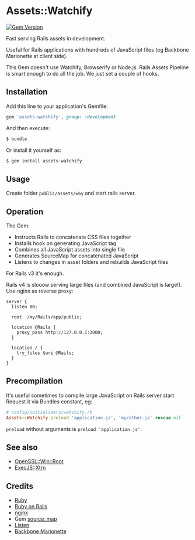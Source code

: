 # Assets::Watchify

[![Gem Version](https://badge.fury.io/rb/assets-watchify.svg)](http://badge.fury.io/rb/assets-watchify)

Fast serving Rails assets in development.

Useful for Rails applications with hundreds of JavaScript files
(eg Backbone Marionette at client side).

This Gem doesn't use Watchify, Browserify or Node.js.
Rails Assets Pipeline is smart enough to do all the job.
We just set a couple of hooks.

## Installation

Add this line to your application's Gemfile:

```ruby
gem 'assets-watchify', group: :development
```
And then execute:

```sh
$ bundle
```
Or install it yourself as:

```sh
$ gem install assets-watchify
```
## Usage

Create folder `public/assets/w6y` and start rails server.

## Operation

The Gem:

  * Instructs Rails to concatenate CSS files together
  * Installs hook on generating JavaScript tag
  * Combines all JavaScript assets into single file
  * Generates SourceMap for concatenated JavaScript
  * Listens to changes in asset folders and rebuilds JavaScript files

For Rails v3 it's enough.

Rails v4 is slooow serving large files (and combined JavaScript is large!).
Use nginx as reverse proxy:

```
server {
  listen 80;

  root  /my/Rails/app/public;

  location @Rails {
    proxy_pass http://127.0.0.1:3000;
  }

  location / {
    try_files $uri @Rails;
  }
}

```
## Precompilation

It's useful sometimes to compile large JavaScript on Rails server start.
Request it via Bundles constant, eg:

```ruby
# config/initializers/watchify.rb
Assets::Watchify.preload 'application.js', 'my/other.js' rescue nil
```

`preload` without arguments is `preload 'application.js'`.

## See also

  * [OpenSSL::Win::Root](https://github.com/ukoloff/openssl-win-root)
  * [ExecJS::Xtrn](https://github.com/ukoloff/execjs-xtrn)

## Credits

  * [Ruby](https://www.ruby-lang.org/)
  * [Ruby on Rails](http://rubyonrails.org/)
  * [nginx](http://nginx.org/)
  * Gem [source_map](https://github.com/ConradIrwin/ruby-source_map)
  * [Listen](https://github.com/guard/listen)
  * [Backbone Marionette](http://marionettejs.com/)
